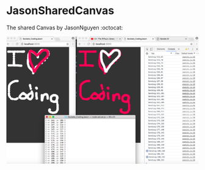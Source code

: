 # JasonSharedCanvas
The shared Canvas by JasonNguyen
:octocat:

![shared canvas](https://github.com/AYJACKSON-ICS4U/JasonSharedCanvas/blob/master/Screen%20Shot%202018-01-23%20at%205.13.29%20PM.png)
